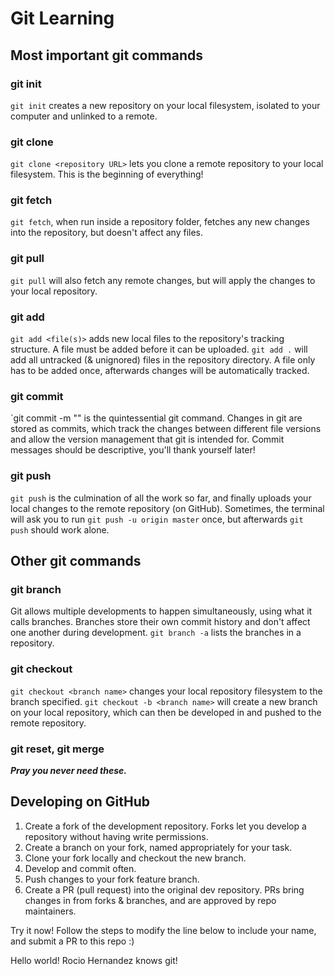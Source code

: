 # Git Learning
## Most important git commands
### git init
`git init` creates a new repository on your local filesystem, isolated to your computer and unlinked to a remote.

### git clone
`git clone <repository URL>` lets you clone a remote repository to your local filesystem. This is the beginning of everything!

### git fetch
`git fetch`, when run inside a repository folder, fetches any new changes into the repository, but doesn't affect any files.

### git pull
`git pull` will also fetch any remote changes, but will apply the changes to your local repository.

### git add
`git add <file(s)>` adds new local files to the repository's tracking structure. A file must be added before it can be uploaded. `git add .` will add all untracked (& unignored) files in the repository directory. A file only has to be added once, afterwards changes will be automatically tracked.

### git commit
`git commit -m "<commit message>" is the quintessential git command. Changes in git are stored as commits, which track the changes between different file versions and allow the version management that git is intended for. Commit messages should be descriptive, you'll thank yourself later!

### git push
`git push` is the culmination of all the work so far, and finally uploads your local changes to the remote repository (on GitHub). Sometimes, the terminal will ask you to run `git push -u origin master` once, but afterwards `git push` should work alone.

## Other git commands
### git branch
Git allows multiple developments to happen simultaneously, using what it calls branches. Branches store their own commit history and don't affect one another during development. `git branch -a` lists the branches in a repository.

### git checkout
`git checkout <branch name>` changes your local repository filesystem to the branch specified. `git checkout -b <branch name>` will create a new branch on your local repository, which can then be developed in and pushed to the remote repository.

### git reset, git merge
***Pray you never need these.***

## Developing on GitHub
1. Create a fork of the development repository. Forks let you develop a repository without having write permissions.
2. Create a branch on your fork, named appropriately for your task.
3. Clone your fork locally and checkout the new branch.
4. Develop and commit often.
5. Push changes to your fork feature branch.
6. Create a PR (pull request) into the original dev repository. PRs bring changes in from forks & branches, and are approved by repo maintainers.

Try it now! Follow the steps to modify the line below to include your name, and submit a PR to this repo :)

Hello world! Rocio Hernandez knows git!
